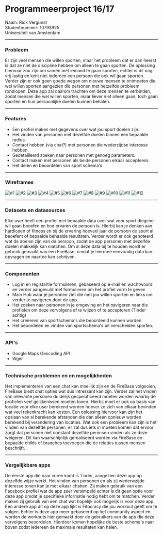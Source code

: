 # Programmeerproject 16/17

Naam: Rick Vergunst  
Studentnummer: 10793925  
Universiteit van Amsterdam  

---

### Probleem

Er zijn veel mensen die willen sporten, maar het probleem dat er dan heerst is dat ze niet de discipline hebben om alleen te gaan sporten. De oplossing hiervoor zou zijn om samen met iemand te gaan sporten, echter is dit nog vrij lastig en kent niet iedereen een persoon die ook wil gaan sporten. Verder zijn er ook geen goede wegen om nieuwe mensen te ontmoeten die wel willen sporten aangezien die personen met hetzelfde probleem rondlopen. Deze app zal daarom trachten om deze mensen te verbinden, zodat mensen die wel willen sporten, maar liever niet alleen gaan, toch gaan sporten en hun persoonlijke doelen kunnen behalen.

---

### Features

- Een profiel maken met gegevens over wat jou sport doelen zijn.
- Het vinden van personen met dezelfde doelen binnen een bepaalde radius.
- Contact hebben (via chat?) met personen die wederzijdse interesse hebben.
- Gedetailleerd zoeken naar personen met genoeg parameters.
- Contact maken met personen als beide personen elkaar accepteren.
- Het delen en beoordelen van sport schema's

---

### Wireframes

![#1](https://github.com/Lumpsum/Programmeerproject/blob/master/doc/%231.png)
![#2](https://github.com/Lumpsum/Programmeerproject/blob/master/doc/%232.png)
![#3](https://github.com/Lumpsum/Programmeerproject/blob/master/doc/%233.png)
![#4](https://github.com/Lumpsum/Programmeerproject/blob/master/doc/%234.png)
![#5](https://github.com/Lumpsum/Programmeerproject/blob/master/doc/%235.png)
![#6](https://github.com/Lumpsum/Programmeerproject/blob/master/doc/%236.png)
![#7](https://github.com/Lumpsum/Programmeerproject/blob/master/doc/%237.png)
![#8](https://github.com/Lumpsum/Programmeerproject/blob/master/doc/%238.png)
![#9](https://github.com/Lumpsum/Programmeerproject/blob/master/doc/%239.png)
![#10](https://github.com/Lumpsum/Programmeerproject/blob/master/doc/%2310.png)
![#11](https://github.com/Lumpsum/Programmeerproject/blob/master/doc/%2311.png)
![#12](https://github.com/Lumpsum/Programmeerproject/blob/master/doc/%2312.png)

---

### Datasets en datasources

Elke user heeft een profiel met bepaalde data over wat voor sport diegene wil gaan beoefen en hoe ervaren de persoon is. Hierbij kan je denken aan hardlopen of fitness en bij de ervaring hoeveel jaar de persoon de sport al beoefent of bepaalde behaalde resultaten. Verder wordt er ook genoteerd wat de doelen zijn van de persoon, zodat de app personen met dezelfde doelen makkelijk kan matchen. Om al deze data bij te houden wordt er gebruik gemaakt van een FireBase, omdat je hiermee eenvoudig data kan opvragen en naartoe kan schrijven.

---

### Componenten

- Log in en registartie formulieren, gebaseerd op e-mail en wachtwoord en verder aangevuld met formulieren om het profiel vorm te geven
- Main Hub waar je personen ziet die met jou willen sporten en links om verder te navigeren door de app.
- Het zoeken naar personen in je omgeving en het navigeren naar die profielen om deze vervolgens af te wijzen of te accepteren (Tinder achtig)
- Het creëeren van sportschema's die beoordeeld kunnen worden.
- Het beoordelen en vinden van sportschema's uit verscheiden sporten.

---

### API's

- Google Maps Geocoding API
- Wger

---

### Technische problemen en en mogelijkheden

Het implementeren van een chat kan moeilijk zijn en de FireBase volgooien, FireBase biedt chat opties wat dus intressant kan zijn. Verder zal het vinden van relevante personen duidelijk gespecificeerd moeten worden waarbij de profielen veel gelijkenissen moeten tonen. Hierbij moet er ook op basis van locatie voor elke user berekend worden hoever ze zich van elkaar bevinden wat veel rekenkracht kan kosten. Een oplossing hiervoor kan zijn het opslaan van al berekende afstanden die dan alleen opnieuw worden berekend bij verandering van locaties. Wat ook een probleem kan zijn is het vinden van dezelfde personen, er zal dus iets in moeten komen dat ervoor zorgt dat personen niet constant dezelfde peronsen vinden als ze deze weigeren. Dit kan waarschijnlijk gerealiseerd worden via FireBase en bepaalde childs of branches toevoegen die de relaties tussen mensen beschrijft.

---

### Vergelijkbare apps

De eerste app die naar voren komt is Tinder, aangezien deze app op dezelfde wijze werkt. Het vinden van personen en als zij wederwzijde interesse tonen kan je met elkaar chatten. Zij maken gebruik van een Facebook profiel wat de app zeer versimpeld echter is dit geen optie voor deze app omdat je specifieke informatie nodig hebt om te matchen. Verder maken zij gebruik van een chat wat hopelijk ook mogelijk is voor deze app.  
Een andere app dit op deze app lijkt is Fitocracy die jou workout geeft om te volgen. Echter is deze app meer gebaseerd op het community aspect en worden de workouts hier gemaakt door de gebruikers van de app die deze vervolgens beoordelen. Hierdoor komen hopelijke de beste schema's naar boven zodat iedereen de maximale resultaten kan halen.
